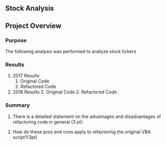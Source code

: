 ## Stock Analysis

## Project Overview

### Purpose
The following analysis was performed to analyze stock tickers

### Results

1. 2017 Results
   1. Original Code
   1. Refactored Code
2. 2018 Results
   2. Original Code
   2. Refactored Code


### Summary

1. There is a detailed statement on the advantages and disadvantages of refactoring code in general (3 pt).
  
2. How do these pros and cons apply to refactoring the original VBA script?(3pt)
